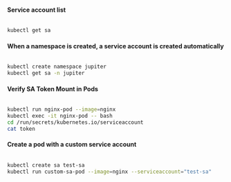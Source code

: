 #### Service account list

```sh

kubectl get sa

```

#### When a namespace is created, a service account is created automatically 

```sh

kubectl create namespace jupiter
kubectl get sa -n jupiter

```

#### Verify SA Token Mount in Pods

```sh

kubectl run nginx-pod --image=nginx
kubectl exec -it nginx-pod -- bash
cd /run/secrets/kubernetes.io/serviceaccount
cat token

```

#### Create a pod with a custom service account

```sh

kubectl create sa test-sa
kubectl run custom-sa-pod --image=nginx --serviceaccount="test-sa"

```
